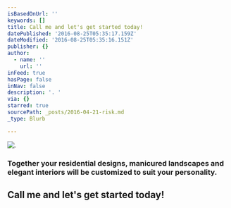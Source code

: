 ```yaml
---
isBasedOnUrl: ''
keywords: []
title: Call me and let's get started today!
datePublished: '2016-08-25T05:35:17.159Z'
dateModified: '2016-08-25T05:35:16.151Z'
publisher: {}
author:
  - name: ''
    url: ''
inFeed: true
hasPage: false
inNav: false
description: '. '
via: {}
starred: true
sourcePath: _posts/2016-04-21-risk.md
_type: Blurb

---
```

![. ](https://the-grid-user-content.s3-us-west-2.amazonaws.com/c7cd289e-0cee-456f-af50-ff7582bfa0c8.jpg)

### Together your residential designs, manicured landscapes and elegant interiors will be customized to suit your personality.

## Call me and let's get started today!